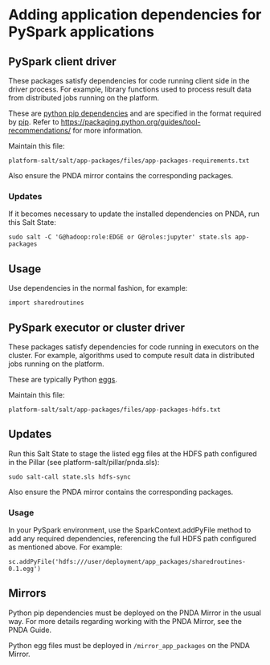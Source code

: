 # Adding application dependencies for PySpark applications

## PySpark client driver ##

These packages satisfy dependencies for code running client side in the driver process. For example, library functions used to process result data from distributed jobs running on the platform.

These are [python pip dependencies](https://pypi.python.org/pypi) and are specified in the format required by [pip](https://pypi.python.org/pypi/pip). Refer to https://packaging.python.org/guides/tool-recommendations/ for more information.

Maintain this file:

```platform-salt/salt/app-packages/files/app-packages-requirements.txt```

Also ensure the PNDA mirror contains the corresponding packages.

### Updates ###

If it becomes necessary to update the installed dependencies on PNDA, run this Salt State:

```sudo salt -C 'G@hadoop:role:EDGE or G@roles:jupyter' state.sls app-packages```

## Usage ##

Use dependencies in the normal fashion, for example:

```import sharedroutines```

## PySpark executor or cluster driver ##

These packages satisfy dependencies for code running in executors on the cluster. For example, algorithms used to compute result data in distributed jobs running on the platform.

These are typically Python [eggs](https://setuptools.readthedocs.io/en/latest/formats.html).

Maintain this file:

```platform-salt/salt/app-packages/files/app-packages-hdfs.txt```

## Updates ##

Run this Salt State to stage the listed egg files at the HDFS path configured in the Pillar (see platform-salt/pillar/pnda.sls):

```sudo salt-call state.sls hdfs-sync```

Also ensure the PNDA mirror contains the corresponding packages.

### Usage ###

In your PySpark environment, use the SparkContext.addPyFile method to add any required dependencies, referencing the full HDFS path configured as mentioned above. For example:

```sc.addPyFile('hdfs:///user/deployment/app_packages/sharedroutines-0.1.egg')```

## Mirrors ##

Python pip dependencies must be deployed on the PNDA Mirror in the usual way. For more details regarding working with the PNDA Mirror, see the PNDA Guide.

Python egg files must be deployed in ```/mirror_app_packages``` on the PNDA Mirror.


